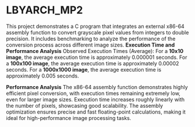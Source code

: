 # LBYARCH_MP2

This project demonstrates a C program that integrates an external x86-64 assembly function to convert grayscale pixel values from integers to double precision. It includes benchmarking to analyze the performance of the conversion process across different image sizes.
**Execution Time and Performance Analysis**
Observed Execution Times (Average):
For a **10x10 image**, the average execution time is approximately 0.000001 seconds.
For a **100x100 image**, the average execution time is approximately 0.00002 seconds.
For a **1000x1000 image**, the average execution time is approximately 0.005 seconds.

**Performance Analysis**
The x86-64 assembly function demonstrates highly efficient pixel conversion, with execution times remaining extremely low, even for larger image sizes. Execution time increases roughly linearly with the number of pixels, showcasing good scalability. The assembly optimization ensures precise and fast floating-point calculations, making it ideal for high-performance image processing tasks.
